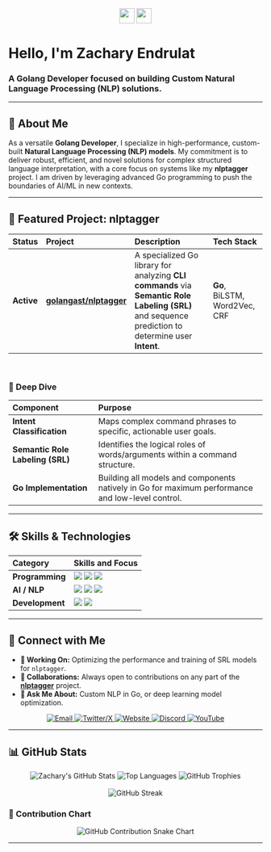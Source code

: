 <div align="center">
  <img src="https://emojicdn.elk.sh/👋" width="30">
  <img src="https://emojicdn.elk.sh/💻" width="30">
</div>

# Hello, I'm Zachary Endrulat

### A Golang Developer focused on building Custom Natural Language Processing (NLP) solutions.

---

## 🚀 About Me

As a versatile **Golang Developer**, I specialize in high-performance, custom-built **Natural Language Processing (NLP) models**. My commitment is to deliver robust, efficient, and novel solutions for complex structured language interpretation, with a core focus on systems like my **nlptagger** project. I am driven by leveraging advanced Go programming to push the boundaries of AI/ML in new contexts.

---

## 🌟 Featured Project: nlptagger

| Status | Project | Description | Tech Stack |
| :--- | :--- | :--- | :--- |
| **Active** | [**golangast/nlptagger**](https://github.com/golangast/nlptagger) | A specialized Go library for analyzing **CLI commands** via **Semantic Role Labeling (SRL)** and sequence prediction to determine user **Intent**. | **Go**, BiLSTM, Word2Vec, CRF |

<br>

### 🧠 Deep Dive

| Component | Purpose |
| :--- | :--- |
| **Intent Classification** | Maps complex command phrases to specific, actionable user goals. |
| **Semantic Role Labeling (SRL)** | Identifies the logical roles of words/arguments within a command structure. |
| **Go Implementation** | Building all models and components natively in Go for maximum performance and low-level control. |

---

## 🛠️ Skills & Technologies

| Category | Skills and Focus |
| :--- | :--- |
| **Programming** | <img src="https://img.shields.io/badge/Go-00ADD8?style=flat&logo=go&logoColor=white" /> <img src="https://img.shields.io/badge/JavaScript-F7DF1E?style=flat&logo=javascript&logoColor=black" /> <img src="https://img.shields.io/badge/HTML5-E34F26?style=flat&logo=html5&logoColor=white" /> |
| **AI / NLP** | <img src="https://img.shields.io/badge/Natural%20Language%20Processing-34A853?style=flat&logoColor=white" /> <img src="https://img.shields.io/badge/Neural%20Networks-EA4335?style=flat&logoColor=white" /> <img src="https://img.shields.io/badge/Word2Vec-4285F4?style=flat&logoColor=white" /> |
| **Development** | <img src="https://img.shields.io/badge/WordPress-21759B?style=flat&logo=wordpress&logoColor=white" /> <img src="https://img.shields.io/badge/Bootstrap-7952B3?style=flat&logo=bootstrap&logoColor=white" /> |

---

## 🤝 Connect with Me

* **🔭 Working On:** Optimizing the performance and training of SRL models for `nlptagger`.
* **👯 Collaborations:** Always open to contributions on any part of the [**nlptagger**](https://github.com/golangast/nlptagger) project.
* **💬 Ask Me About:** Custom NLP in Go, or deep learning model optimization.

<div align="center">
  <a href="mailto:zendrulat@gmail.com">
    <img src="https://img.shields.io/badge/Email-D14836?style=flat&logo=gmail&logoColor=white" alt="Email" />
  </a>
  <a href="https://x.com/ZachEnd">
    <img src="https://img.shields.io/badge/X%2FTwitter-000000?style=flat&logo=x&logoColor=white" alt="Twitter/X" />
  </a>
  <a href="https://endrulats.com/?page_id=149">
    <img src="https://img.shields.io/badge/Website-4285F4?style=flat&logo=googlechrome&logoColor=white" alt="Website" />
  </a>
  <a href="https://discord.gg/BW38JQS9">
    <img src="https://img.shields.io/badge/Discord-5865F2?style=flat&logo=discord&logoColor=white" alt="Discord" />
  </a>
  <a href="https://www.youtube.com/channel/UCHJlAqTCdlN_bjUx-1_CPmg">
    <img src="https://img.shields.io/badge/YouTube-FF0000?style=flat&logo=youtube&logoColor=white" alt="YouTube" />
  </a>
</div>

---

## 📊 GitHub Stats

<div align="center">
    <img src="https://github-readme-stats.vercel.app/api?username=golangast&show_icons=true&theme=radical&hide_border=true" alt="Zachary's GitHub Stats" />
    <img src="https://github-readme-stats.vercel.app/api/top-langs/?username=golangast&layout=compact&theme=radical&hide_border=true" alt="Top Languages" />
    <img src="https://github-profile-trophy.vercel.app/?username=golangast&theme=flat&no-frame=true&row=2" alt="GitHub Trophies" />
</div>

<br>

<div align="center">
    <img src="https://streak-stats.demolab.com/?user=golangast&theme=radical&hide_border=true" alt="GitHub Streak" />
</div>

### 🐍 Contribution Chart

<p align="center">
  <img src="https://github.com/golangast/golangast/raw/output/github-contribution-grid-snake-dark.svg" alt="GitHub Contribution Snake Chart" />
</p>

***
